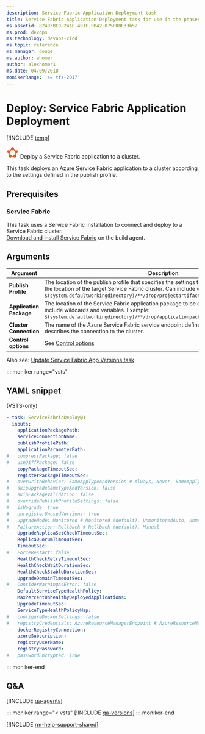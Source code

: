 ```yaml
---
description: Service Fabric Application Deployment task
title: Service Fabric Application Deployment task for use in the phases of all of your build and release definitions in Microsoft VSTS and TFS 
ms.assetid: 82493BC9-241C-491F-9B42-075FD0E33b52
ms.prod: devops
ms.technology: devops-cicd
ms.topic: reference
ms.manager: douge
ms.author: ahomer
author: alexhomer1
ms.date: 04/09/2018
monikerRange: '>= tfs-2017'
---
```


# Deploy: Service Fabric Application Deployment

[!INCLUDE [temp](../../_shared/version-tfs-2017-rtm.md)]

![icon](_img/azure-service-fabric.png) Deploy a Service Fabric application to a cluster.

This task deploys an Azure Service Fabric application to a cluster 
according to the settings defined in the publish profile.

## Prerequisites

### Service Fabric
This task uses a Service Fabric installation to connect and 
deploy to a Service Fabric cluster.  
[Download and install Service Fabric](https://aka.ms/servicefabric) on the build agent.

## Arguments

| Argument | Description |
| -------- | ----------- |
| **Publish Profile** | The location of the publish profile that specifies the settings to use for deployment, including the location of the target Service Fabric cluster. Can include wildcards and variables. Example:<br />`$(system.defaultworkingdirectory)/**/drop/projectartifacts/**/PublishProfiles/Cloud.xml` |
| **Application Package** | The location of the Service Fabric application package to be deployed to the cluster. Can include wildcards and variables. Example: `$(system.defaultworkingdirectory)/**/drop/applicationpackage` |
| **Cluster Connection** | The name of the Azure Service Fabric service endpoint defined in the TS/TFS project that describes the connection to the cluster. |
| **Control options** | See [Control options](../../concepts/process/tasks.md#controloptions) |

Also see: [Update Service Fabric App Versions task](../utility/service-fabric-versioning.md)

::: moniker range="vsts"

## YAML snippet

(VSTS-only)

```YAML
- task: ServiceFabricDeploy@1
  inputs:
    applicationPackagePath:
    serviceConnectionName:
    publishProfilePath:
    applicationParameterPath:
#   compressPackage: false
#   useDiffPackage: false
    copyPackageTimeoutSec:
    registerPackageTimeoutSec:
#   overwriteBehavior: SameAppTypeAndVersion # Always, Never, SameAppTypeAndVersion (default)
#   skipUpgradeSameTypeAndVersion: false
#   skipPackageValidation: false
#   overridePublishProfileSettings: false
#   isUpgrade: true
#   unregisterUnusedVersions: true
#   upgradeMode: Monitored # Monitored (default), UnmonitoredAuto, UnmonitoredManual
#   FailureAction: Rollback # Rollback (default), Manual
    UpgradeReplicaSetCheckTimeoutSec:
    ReplicaQuorumTimeoutSec:
    TimeoutSec:
#   ForceRestart: false
    HealthCheckRetryTimeoutSec:
    HealthCheckWaitDurationSec:
    HealthCheckStableDurationSec:
    UpgradeDomainTimeoutSec:
#   ConsiderWarningAsError: false
    DefaultServiceTypeHealthPolicy:
    MaxPercentUnhealthyDeployedApplications:
    UpgradeTimeoutSec:
    ServiceTypeHealthPolicyMap:
#   configureDockerSettings: false
#   registryCredentials: AzureResourceManagerEndpoint # AzureResourceManagerEndpoint (default), ContainerRegistryEndpoint, UsernamePassword
    dockerRegistryConnection:
    azureSubscription:
    registryUserName:
    registryPassword:
#   passwordEncrypted: True
```

::: moniker-end

## Q&A
<!-- BEGINSECTION class="md-qanda" -->

[!INCLUDE [qa-agents](../../_shared/qa-agents.md)]

::: moniker range="< vsts"
[!INCLUDE [qa-versions](../../_shared/qa-versions.md)]
::: moniker-end

<!-- ENDSECTION -->

[!INCLUDE [rm-help-support-shared](../../_shared/rm-help-support-shared.md)]
